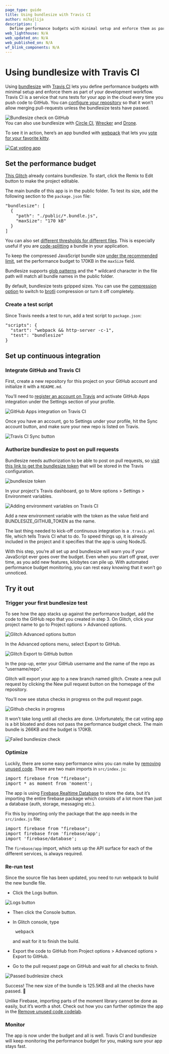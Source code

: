 ```yaml
---
page_type: guide
title: Using bundlesize with Travis CI
author: mihajlija
description: |
  Define performance budgets with minimal setup and enforce them as part of your development workflow using bundlesize with Travis CI.
web_lighthouse: N/A
web_updated_on: N/A
web_published_on: N/A
wf_blink_components: N/A
---
```


# Using bundlesize with Travis CI

Using [bundlesize](https://github.com/siddharthkp/bundlesize) with [Travis
CI](https://travis-ci.com/) lets you define performance budgets with minimal
setup and enforce them as part of your development workflow. Travis CI is a
service that runs tests for your app in the cloud every time you push code to
GitHub. You can [configure your
repository](https://help.github.com/articles/about-required-status-checks/) so
that it won’t allow merging pull-requests unless the bundlesize tests have
passed.

<img src="bundlesize-check.jpg" class="screenshot" alt="Bundlesize check on GitHub">

<div class="aside note">
You can also use bundlesize with <a href="https://circleci.com/">Circle CI</a>,
<a href="https://app.wercker.com">Wrecker</a> and
<a href="https://readme.drone.io/">Drone</a>.
</div>

To see it in action, here’s an app bundled with
[webpack](https://webpack.js.org/) that lets you [vote for your favorite
kitty](https://glitch.com/edit/#!/scarce-pixie). 

<a href="https://glitch.com/edit/#!/scarce-pixie">
  <img class="screenshot" src="./cat-voting-app.png" alt="Cat voting app">
</a>

## Set the performance budget

[This Glitch](https://glitch.com/edit/#!/scarce-pixie) already contains
bundlesize. To start, click the Remix to Edit button to make the project
editable.

<web-screenshot type="remix" aria-label="remix" role="img"></web-screenshot>

The main bundle of this app is in the public folder. To test its size, add the
following section to the `package.json` file:

<pre class="prettyprint">
"bundlesize": [
  {
    "path": "./public/*.bundle.js",
    "maxSize": "170 kB"
  }
]
</pre>  

<div class="aside note">
You can also set
<a href="https://github.com/siddharthkp/bundlesize#1-add-the-path-and-maxsize-in-your-packagejson">different thresholds for different files</a>.
This is especially useful if you are
<a href="https://web.dev/fast/reduce-javascript-payloads-with-code-splitting">code-splitting</a>
a bundle in your application.
</div>

To keep the compressed JavaScript bundle size [under the recommended
limit](https://web.dev/fast/your-first-performance-budget#budget-for-quantity-based-metrics),
set the performance budget to 170KB in the `maxSize` field. 

Bundlesize supports [glob patterns](https://github.com/isaacs/node-glob) and the * 
wildcard character in the file path will match all bundle names in the public
folder.

<div class="aside note">
By default, bundlesize tests gzipped sizes. You can use the <a href="https://github.com/siddharthkp/bundlesize#1-add-the-path-and-maxsize-in-your-packagejson">compression option</a>
to switch to <a href="https://en.wikipedia.org/wiki/Brotli">brotli</a>
compression or turn it off completely.
</div>

### Create a test script

Since Travis needs a test to run, add a test script to `package.json`:

<pre class="prettyprint">
"scripts": {
  "start": "webpack && http-server -c-1",
  "test": "bundlesize"
}
</pre>  

## Set up continuous integration

### Integrate GitHub and Travis CI

First, create a new repository for this project on your GitHub account and
initialize it with a `README.md`.

You’ll need to [register an account on
Travis](https://docs.travis-ci.com/user/tutorial) and activate GitHub Apps
integration under the Settings section of your profile.

<img src="travis-ci.png" class="screenshot" alt="GitHub Apps integration on Travis CI">

Once you have an account, go to Settings under your profile, hit the Sync
account button, and make sure your new repo is listed on Travis.

<img src="travis-ci-sync-button.png" class="screenshot" alt="Travis CI Sync button">

### Authorize bundlesize to post on pull requests

Bundlesize needs authorization to be able to post on pull requests, so [visit
this link to get the bundlesize
token](https://github.com/login/oauth/authorize?scope=repo%3Astatus&client_id=6756cb03a8d6528aca5a)
that will be stored in the Travis configuration. 

<img src="bundlesize-token.jpg" class="screenshot" alt="bundlesize token">

In your project's Travis dashboard, go to More options > Settings > Environment
variables.

<img src="environment-variables.png" class="screenshot" alt="Adding environment variables on Travis CI">

Add a new environment variable with the token as the value field and
BUNDLESIZE_GITHUB_TOKEN as the name. 

The last thing needed to kick-off continuous integration is a `.travis.yml`
file, which tells Travis CI what to do. To speed things up, it is already
included in the project and it specifies that the app is using NodeJS. 

With this step, you’re all set up and bundlesize will warn you if your
JavaScript ever goes over the budget. Even when you start off great, over time,
as you add new features, kilobytes can pile up. With automated performance
budget monitoring, you can rest easy knowing that it won’t go unnoticed. 

## Try it out

### Trigger your first bundlesize test

To see how the app stacks up against the performance budget, add the code to the
GitHub repo that you created in step 3. On Glitch, click your project name to go
to Project options > Advanced options.

<img src="advanced-options-button.png" class="screenshot" alt="Glitch Advanced options button">

In the Advanced options menu, select Export to GitHub.

<img src="export-to-github-button.png" class="screenshot" alt="Glitch Export to GitHub button">

In the pop-up, enter your GitHub username and the name of the repo as
"username/repo". 

Glitch will export your app to a new branch named glitch. Create a new pull
request by clicking the New pull request button on the homepage of the
repository.

You’ll now see status checks in progress on the pull request page.

<img src="github-checks-in-progress.png" class="screenshot" alt="Github checks in progress">

It won’t take long until all checks are done. Unfortunately, the cat voting app
is a bit bloated and does not pass the performance budget check. The main bundle
is 266KB and the budget is 170KB. 

<img src="failed-bundlesize-check.png" class="screenshot" alt="Failed bundlesize check">

### Optimize

Luckily, there are some easy performance wins you can make by [removing unused
code](https://web.dev/fast/remove-unused-code). There are two main imports in
`src/index.js`:

<pre class="prettyprint">
import firebase from "firebase";
import * as moment from 'moment';
</pre>

The app is using [Firebase Realtime
Database](https://firebase.google.com/products/realtime-database/) to store the
data, but it’s importing the entire firebase package which consists of a lot
more than just a database (auth, storage, messaging etc.).

Fix this by importing only the package that the app needs in the `src/index.js`
file:

<pre class="prettyprint">
import firebase from "firebase";
import firebase from 'firebase/app';
import 'firebase/database';
</pre>

<div class="aside note">
The <code>firebase/app</code> import, which sets up the API surface for each of
the different services, is always required.
</div>

### Re-run test

Since the source file has been updated, you need to run webpack to build the new
bundle file.

* Click the Logs button.

<img src="logs-button.png" class="screenshot" alt="Logs button">

* Then click the Console button. 

<web-screenshot type="console" aria-label="console" role="img"></web-screenshot>

* In Glitch console, type <pre class="devsite-terminal devsite-click-to-copy">
  webpack</pre> and wait for it to finish the build.

* Export the code to GitHub from Project options > Advanced options > Export to
  GitHub.

* Go to the pull request page on GitHub and wait for all checks to finish.

<img src="passed-bundlesize-check.png" class="screenshot" alt="Passed budnlesize check">

Success! The new size of the bundle is 125.5KB and all the checks have passed.
🎉

Unlike Firebase, importing parts of the moment library cannot be done as easily,
but it’s worth a shot. Check out how you can further optimize the app in the
[Remove unused code
codelab](https://web.dev/fast/remove-unused-code/codelab-remove-unused-code).  

### Monitor

The app is now under the budget and all is well. Travis CI and bundlesize will
keep monitoring the performance budget for you, making sure your app stays fast.